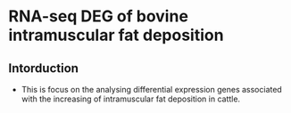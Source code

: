 # RNA-seq DEG of bovine intramuscular fat deposition
## Intorduction
  - This is focus on the analysing differential expression genes associated with the increasing of intramuscular fat deposition in cattle.
